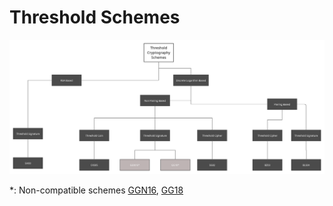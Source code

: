 # Threshold Schemes

![](../img/schemes.png)

*: Non-compatible schemes
[GGN16](https://link.springer.com/content/pdf/10.1007%2F978-3-319-39555-5_9.pdf), [GG18](https://eprint.iacr.org/2019/114.pdf)
